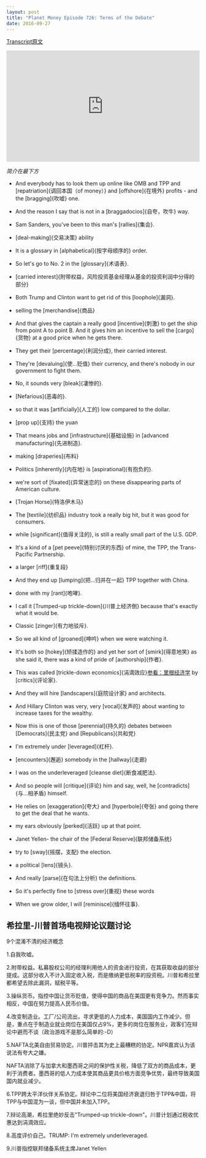 ```yaml
---
layout: post
title: "Planet Money Episode 726: Terms of the Debate"
date: 2016-09-27
---
```


[Transcript原文](http://www.npr.org/templates/transcript/transcript.php?storyId=495693013)

<iframe src="https://www.npr.org/player/embed/495693013/495719016" width="100%" height="290" frameborder="0" scrolling="no" title="NPR embedded audio player"></iframe>

*简介在最下方*

- And everybody has to look them up online like OMB and TPP and [repatriation]{调回本国（of money）} and [offshore]{在境外} profits - and the [bragging]{吹嘘} one.

- And the reason I say that is not in a [braggadocios]{自夸，吹牛} way. 

- Sam Sanders, you've been to this man's [rallies]{集会}.

- [deal-making]{交易决策} ability 

- It is a glossary in [alphabetical]{按字母顺序的} order.

- So let's go to No. 2 in the [glossary]{术语表}.

- [carried interest]{附带权益，风险投资基金经理从基金的投资利润中分得的部分}

- Both Trump and Clinton want to get rid of this [loophole]{漏洞}. 

- selling the [merchandise]{商品} 

- And that gives the captain a really good [incentive]{刺激} to get the ship from point A to point B. And it gives him an incentive to sell the [cargo]{货物} at a good price when he gets there.

- They get their [percentage]{利润分成}, their carried interest.

- They're [devaluing]{使...贬值} their currency, and there's nobody in our government to fight them.

- No, it sounds very [bleak]{凄惨的}.

- [Nefarious]{恶毒的}.

- so that it was [artificially]{人工的} low compared to the dollar. 

- [prop up]{支持} the yuan

- That means jobs and [infrastructure]{基础设施} in [advanced manufacturing]{先进制造}.

- making [draperies]{布料} 

- Politics [inherently]{内在地} is [aspirational]{有抱负的}. 

- we're sort of [fixated]{异常迷恋的} on these disappearing parts of American culture.

- [Trojan Horse]{特洛伊木马}

- The [textile]{纺织品} industry took a really big hit, but it was good for consumers. 

- while [significant]{值得关注的}, is still a really small part of the U.S. GDP.

- It's a kind of a [pet peeve]{特别讨厌的东西} of mine, the TPP, the Trans-Pacific Partnership.

- a larger [riff]{重复段} 

- And they end up [lumping]{把...归并在一起} TPP together with China.

- done with my [rant]{咆哮}.

- I call it [Trumped-up trickle-down]{川普上经济倒} because that's exactly what it would be.

- Classic [zinger]{有力地驳斥}.

- So we all kind of [groaned]{呻吟} when we were watching it. 

- It's both so [hokey]{矫揉造作的} and yet her sort of [smirk]{得意地笑} as she said it, there was a kind of pride of [authorship]{作者}.

- This was called [trickle-down economics]{涓滴效应}[参看：里根经济学](https://en.wikipedia.org/wiki/Trickle-down_economics) by [critics]{评论家}. 

- And they will hire [landscapers]{庭院设计家} and architects.

- And Hillary Clinton was very, very [vocal]{发声的} about wanting to increase taxes for the wealthy.

- Now this is one of those [perennial]{持久的} debates between [Democrats]{民主党} and [Republicans]{共和党}

- I'm extremely under [leveraged]{杠杆}.

- [encounters]{邂逅} somebody in the [hallway]{走廊} 

- I was on the underleveraged [cleanse diet]{断食减肥法}.

- And so people will [critique]{评论} him and say, well, he [contradicts]{与...相矛盾} himself.

- He relies on [exaggeration]{夸大} and [hyperbole]{夸张} and going there to get the deal that he wants. 

- my ears obviously [perked]{活跃} up at that point.

- Janet Yellen- the chair of the [Federal Reserve]{联邦储备系统}

- try to [sway]{摇摆，支配} the election.

- a political [lens]{镜头}.

- And really [parse]{在句法上分析} the definitions.

- So it's perfectly fine to [stress over]{重视} these words

- When we grow older, I will [reminisce]{缅怀往事}.


## 希拉里-川普首场电视辩论议题讨论

9个混淆不清的经济概念

1.自我吹嘘。

2.附带权益。私募股权公司的经理利用他人的资金进行投资，在其获取收益的部分提成。这部分收入不计入固定收入税，而是缴纳更低税率的投资税。川普和希拉里都希望去除此漏洞，赋税平等。

3.操纵货币。指控中国让货币贬值，使得中国的商品在美国更有竞争力。然而事实相反，中国在努力提高人民币价值。

4.改变制造业。工厂/公司流出，寻求更低的人力成本，美国国内工作减少。但是，重点在于制造业就业岗位在美国仅占9%，更多的岗位在服务业，政客们在辩论中避而不谈（政治游戏不是那么简单的:-D）

5.NAFTA北美自由贸易协定。川普抨击其为史上最糟糕的协定。NPR嘉宾认为该说法有夸大之嫌。

NAFTA消除了与加拿大和墨西哥之间的保护性关税，降低了双方的商品成本，更利于消费者。墨西哥的低人力成本使其商品更具价格方面竞争优势，最终导致美国国内就业减少。

6.TPP跨太平洋伙伴关系协定。辩论中二位将美国经济衰退归咎于TPP&中国，将TPP与中国混为一谈，但中国并未加入TPP。

7.辩论高潮，希拉里绝妙反击"Trumped-up trickle-down"。川普计划通过税收优惠达到涓滴效应。

8.高度评价自己。TRUMP: I'm extremely underleveraged.

9.川普指控联邦储备系统主席Janet Yellen